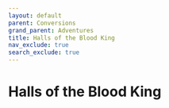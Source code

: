 ```yaml
---
layout: default
parent: Conversions
grand_parent: Adventures
title: Halls of the Blood King
nav_exclude: true
search_exclude: true
---
```


# Halls of the Blood King

